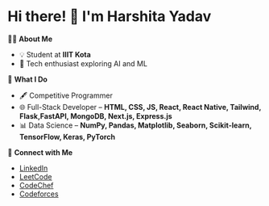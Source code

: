 # Hi there! 👋 I'm Harshita Yadav

👩‍💻 **About Me**  
- 💡 Student at **IIIT Kota**  
- 🌟 Tech enthusiast exploring AI and ML  

🚀 **What I Do**  
- 🖋️ Competitive Programmer  
- 🌐 Full-Stack Developer – **HTML, CSS, JS, React, React Native, Tailwind, Flask,FastAPI, MongoDB, Next.js, Express.js**  
- 📊 Data Science – **NumPy, Pandas, Matplotlib, Seaborn, Scikit-learn, TensorFlow, Keras, PyTorch**  

🔗 **Connect with Me**  
- [LinkedIn](https://www.linkedin.com/in/harshitayadav504/)  
- [LeetCode](https://leetcode.com/hersheyys/)  
- [CodeChef](https://www.codechef.com/users/harshitaydv)  
- [Codeforces](https://codeforces.com/profile/harshitayadavv211)
